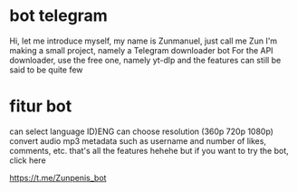 # bot telegram 
Hi, let me introduce myself, my name is Zunmanuel, just call me Zun 
I'm making a small project, namely a Telegram downloader bot 
For the API downloader, use the free one, namely yt-dlp 
and the features can still be said to be quite few 
# fitur bot 
can select language ID)ENG
can choose resolution (360p 720p 1080p)
convert audio mp3 
metadata such as username and number of likes, comments, etc. 
that's all the features hehehe 
but if you want to try the bot, click here

https://t.me/Zunpenis_bot

